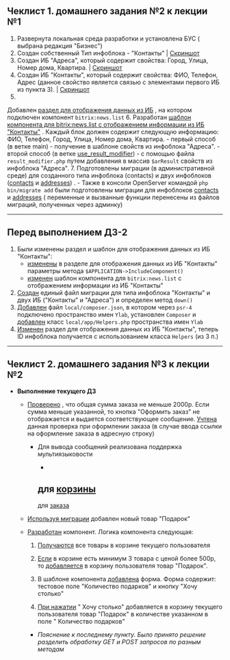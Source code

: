 ## Чеклист 1. домашнего задания №2 к лекции №1

1. Развернута локальная среда разработки и установлена БУС ( выбрана редакция "Бизнес")
2. Создан собственный Тип инфоблока - "Контакты"
   | [Скриншот](https://github.com/MaksimKuwsz/screenshots/blob/main/homework-2/type-contacts.jpg)
3. Создан ИБ "Адреса", который содержит свойства: Город, Улица, Номер дома, Квартира.
   | [Скриншот](https://github.com/MaksimKuwsz/screenshots/blob/main/homework-2/ib-addresses.jpg)
4. Создан ИБ "Контакты", который содержит свойства: ФИО, Телефон, Адрес (данное свойство является связью с элементами
   первого ИБ из пункта 3).
   | [Скриншот](https://github.com/MaksimKuwsz/screenshots/blob/main/homework-2/ib-contacts.jpg)
5.
Добавлен [раздел для отображения данных из ИБ](https://github.com/MaksimKuwsz/bitrix-homework-proj/blob/main/lesson%202/index.php)
, на котором подключен компонент `bitrix:news.list`
6.
Разработан [шаблон компонента для bitrix:news.list с отображением информации из ИБ "Контакты"](https://github.com/MaksimKuwsz/bitrix-homework-proj/blob/main/local/templates/.default/components/bitrix/news.list/welcome/template.php)
. Каждый блок должен содержит следующую информацию: ФИО, Телефон, Город, Улица, Номер дома, Квартира.
    - первый способ (в ветке main) - получение в шаблоне свойств из инфоблока "Адреса".
    - второй способ (в
      ветке [use_result_modifier](https://github.com/MaksimKuwsz/bitrix-homework-proj/tree/use_result_modifier/local/templates/.default/components/bitrix/news.list/welcome))
      - с помощью файла `result_modifier.php` путем добавления в массив `$arResult` свойств из инфоблока "Адреса".
7. Подготовлены миграции (в административной среде) для созданного типа инфоблока (contacts) и двух
   инфоблоков ([contacts](https://github.com/MaksimKuwsz/bitrix-homework-proj/blob/main/local/php_interface/migrations/Migration_contacts20220528195712.php)
   и [addresses](https://github.com/MaksimKuwsz/bitrix-homework-proj/blob/main/local/php_interface/migrations/Migration_addresses20220528195802.php))
   .
    - Также в консоли OpenServer командой `php bin/migrate add` были подготовлены миграции для
      инфоблоков [contacts](https://github.com/MaksimKuwsz/bitrix-homework-proj/blob/main/local/php_interface/migrations/Version20220528224920.php)
      и [addresses](https://github.com/MaksimKuwsz/bitrix-homework-proj/blob/main/local/php_interface/migrations/Version20220528225110.php) (
      переменные и вызванные функции перенесены из файлов миграций, полученных через админку)

---

## Перед выполнением ДЗ-2

1. Были изменены раздел и шаблон для отображения данных из ИБ "Контакты":
    - [изменены](https://github.com/MaksimKuwsz/bitrix-homework-proj/blob/main/lesson%202/index.php) в разделe для
      отображения данных из ИБ "Контакты" параметры метода `$APPLICATION->IncludeComponent()`
    - [изменен](https://github.com/MaksimKuwsz/bitrix-homework-proj/blob/main/local/templates/.default/components/bitrix/news.list/welcome/template.php)
      шаблон компонента для `bitrix:news.list` с отображением информации из ИБ "Контакты"
2. [Создан](https://github.com/MaksimKuwsz/bitrix-homework-proj/blob/main/local/php_interface/migrations/Version20220603053407.php)
   единый файл миграции для типа инфоблока "Контакты" и двух ИБ ("Контакты" и "Адреса") и определен метод `down()`
3. [Добавлен](https://github.com/MaksimKuwsz/bitrix-homework-proj/blob/main/local/composer.json)
   файл `local/composer.json`, в котором через `psr-4` подключено пространство имен `Ylab`, установлен `Composer`
   и [добавлен](https://github.com/MaksimKuwsz/bitrix-homework-proj/blob/main/local/app/Helpers.php)
   класс `local/app/Helpers.php` пространства имен `Ylab`
4. [Изменен](https://github.com/MaksimKuwsz/bitrix-homework-proj/blob/main/lesson%202/index.php) раздел для отображения
   данных из ИБ "Контакты", теперь ID инфоблока получается с использованием класса `Helpers` (из 3 п.)

---

## Чеклист 2. домашнего задания №3 к лекции №2

- **Выполнение текущего ДЗ**

    - [Проверено](https://github.com/MaksimKuwsz/bitrix-homework-proj/blob/main/local/templates/.default/components/bitrix/sale.basket.basket/custom_basket/mutator.php#L347)
      , что общая сумма заказа не меньше 2000р. Если сумма меньше указанной, то кнопка "Оформить заказ" не отображается
      и выдается соответствующее сообщение.
      [Учтена](https://github.com/MaksimKuwsz/bitrix-homework-proj/blob/main/local/templates/.default/components/bitrix/sale.order.ajax/custom_order/template.php#L256)
      данная проверка при оформлении заказа (в случае ввода ссылки на оформление заказа в адресную строку)

        - Для вывода сообщений реализована поддержка мультиязыковости

            -
            для [корзины](https://github.com/MaksimKuwsz/bitrix-homework-proj/tree/main/local/templates/.default/components/bitrix/sale.basket.basket/custom_basket/lang)
            -
            для [заказа](https://github.com/MaksimKuwsz/bitrix-homework-proj/tree/main/local/templates/.default/components/bitrix/sale.order.ajax/custom_order/lang)

    - [Используя миграции](https://github.com/MaksimKuwsz/bitrix-homework-proj/blob/main/local/php_interface/migrations/Version20220603053408.php)
      добавлен новый товар "Подарок"

    - [Разработан](https://github.com/MaksimKuwsz/bitrix-homework-proj/tree/main/local/components/ylab/gifts) компонент.
      Логика компонента следующая:

        1. [Получаются](https://github.com/MaksimKuwsz/bitrix-homework-proj/blob/main/local/components/ylab/gifts/class.php#L42)
           все товары в корзине текущего пользователя

        2. [Если](https://github.com/MaksimKuwsz/bitrix-homework-proj/blob/main/local/components/ylab/gifts/class.php#L125)
           в корзине есть минимум 3 товара с ценой более 500р,
           то [добавляется](https://github.com/MaksimKuwsz/bitrix-homework-proj/blob/main/local/components/ylab/gifts/class.php#L152)
           в корзину пользователя товар "Подарок".

        3. В шаблоне
           компонента [добавлена](https://github.com/MaksimKuwsz/bitrix-homework-proj/blob/main/local/components/ylab/gifts/templates/.default/template.php#L21)
           форма. Форма содержит: тестовое поле "Количество подарков" и кнопку "Хочу столько"

        4. [При нажатии](https://github.com/MaksimKuwsz/bitrix-homework-proj/blob/main/local/components/ylab/gifts/class.php#L99) "
           Хочу столько" добавляется в корзину текущего пользователя товар "Подарок" в количестве указанном в поле "
           Количество подарков"

        - _Пояснение к последнему пункту. Было принято решение разделить обработку GET и POST запросов по разным
          методам_
